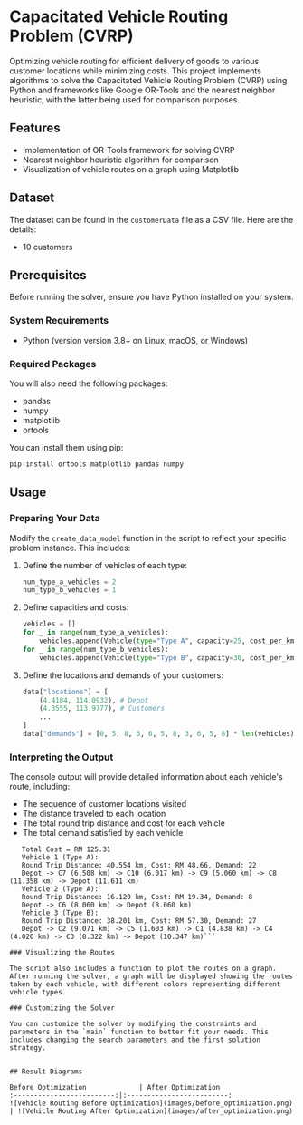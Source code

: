 # Capacitated Vehicle Routing Problem (CVRP)

Optimizing vehicle routing for efficient delivery of goods to various customer locations while minimizing costs. This project implements algorithms to solve the Capacitated Vehicle Routing Problem (CVRP) using Python and frameworks like Google OR-Tools and the nearest neighbor heuristic, with the latter being used for comparison purposes.

## Features

- Implementation of OR-Tools framework for solving CVRP
- Nearest neighbor heuristic algorithm for comparison
- Visualization of vehicle routes on a graph using Matplotlib

## Dataset

The dataset can be found in the `customerData` file as a CSV file. Here are the details:

- 10 customers

## Prerequisites

Before running the solver, ensure you have Python installed on your system.

### System Requirements

- Python (version version 3.8+ on Linux, macOS, or Windows)

### Required Packages

You will also need the following packages:

- pandas
- numpy
- matplotlib
- ortools

You can install them using pip:

```bash
pip install ortools matplotlib pandas numpy
```

## Usage

### Preparing Your Data

Modify the `create_data_model` function in the script to reflect your specific problem instance. This includes:

1. Define the number of vehicles of each type:

    ```python
    num_type_a_vehicles = 2
    num_type_b_vehicles = 1
    ```

2. Define capacities and costs:

    ```python
    vehicles = []
    for _ in range(num_type_a_vehicles):
        vehicles.append(Vehicle(type="Type A", capacity=25, cost_per_km=1.2))
    for _ in range(num_type_b_vehicles):
        vehicles.append(Vehicle(type="Type B", capacity=30, cost_per_km=1.5))
    ```

3. Define the locations and demands of your customers:

    ```python
    data["locations"] = [
        (4.4184, 114.0932), # Depot
        (4.3555, 113.9777), # Customers
        ...
    ]
    data["demands"] = [0, 5, 8, 3, 6, 5, 8, 3, 6, 5, 8] * len(vehicles)
    ```

### Interpreting the Output

The console output will provide detailed information about each vehicle's route, including:
- The sequence of customer locations visited
- The distance traveled to each location
- The total round trip distance and cost for each vehicle
- The total demand satisfied by each vehicle
 ``` Total Distance = 94.875 km
    Total Cost = RM 125.31
    Vehicle 1 (Type A):
    Round Trip Distance: 40.554 km, Cost: RM 48.66, Demand: 22
    Depot -> C7 (6.508 km) -> C10 (6.017 km) -> C9 (5.060 km) -> C8 (11.358 km) -> Depot (11.611 km)
    Vehicle 2 (Type A):
    Round Trip Distance: 16.120 km, Cost: RM 19.34, Demand: 8
    Depot -> C6 (8.060 km) -> Depot (8.060 km)
    Vehicle 3 (Type B):
    Round Trip Distance: 38.201 km, Cost: RM 57.30, Demand: 27
    Depot -> C2 (9.071 km) -> C5 (1.603 km) -> C1 (4.838 km) -> C4 (4.020 km) -> C3 (8.322 km) -> Depot (10.347 km)```

### Visualizing the Routes

The script also includes a function to plot the routes on a graph. After running the solver, a graph will be displayed showing the routes taken by each vehicle, with different colors representing different vehicle types.

### Customizing the Solver

You can customize the solver by modifying the constraints and parameters in the `main` function to better fit your needs. This includes changing the search parameters and the first solution strategy.


## Result Diagrams

Before Optimization             | After Optimization
:-------------------------:|:-------------------------:
![Vehicle Routing Before Optimization](images/before_optimization.png) | ![Vehicle Routing After Optimization](images/after_optimization.png)

